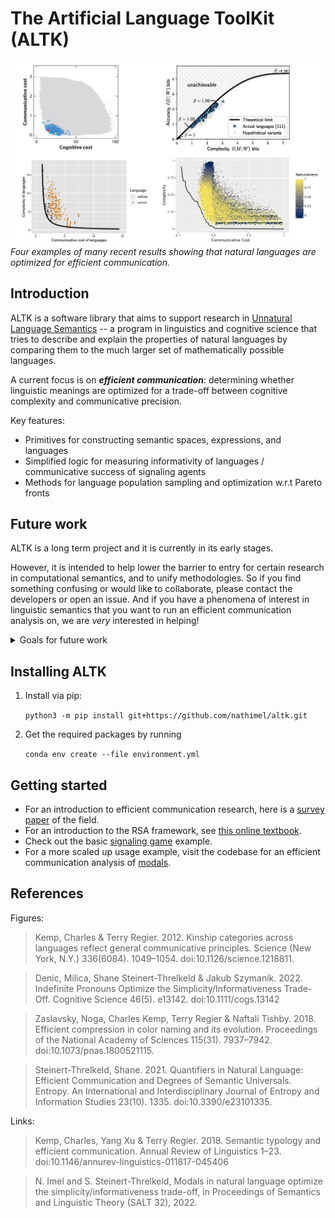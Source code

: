 # The Artificial Language ToolKit (ALTK)

![](images/plots.jpeg)
*Four examples of many recent results showing that natural languages are optimized for efficient communication.*

## Introduction

ALTK is a software library that aims to support research in [Unnatural Language Semantics](https://gu-clasp.github.io/static/951dfcd6d280ce7416e79e206c291358/clasp.pdf) -- a program in linguistics and cognitive science that tries to describe and explain the properties of natural languages by comparing them to the much larger set of mathematically possible languages.

A current focus is on **_efficient communication_**: determining whether linguistic meanings are optimized for a trade-off between cognitive complexity and communicative precision.

Key features:

- Primitives for constructing semantic spaces, expressions, and languages
- Simplified logic for measuring informativity of languages / communicative success of signaling agents
- Methods for language population sampling and optimization w.r.t Pareto fronts

## Future work

ALTK is a long term project and it is currently in its early stages.

However, it is intended to help lower the barrier to entry for certain research in computational semantics, and to unify methodologies. So if you find something confusing or would like to collaborate, please contact the developers or open an issue. And if you have a phenomena of interest in linguistic semantics that you want to run an efficient communication analysis on, we are _very_ interested in helping!

<details>
<summary> Goals for future work</summary>
<br>

Immediate goals include reproducing the efficient communication analyses for the domains of:

- color terms
- quantifiers
- numerals

Longer term goals for ALTK include providing support for:

- other causal analyses of linguistic domains, e.g. explanations from ease of learnability
- building blocks to support closer integration of linguistics, emergent communication and NLP
- generating artificial data for NLP experiments
- constructing languages for psycholinguistics research

</details>

## Installing ALTK

1. Install via pip:

    `python3 -m pip install git+https://github.com/nathimel/altk.git`

2. Get the required packages by running

    `conda env create --file environment.yml`

## Getting started

- For an introduction to efficient communication research, here is a [survey paper](https://www.annualreviews.org/doi/abs/10.1146/annurev-linguistics-011817-045406) of the field.
- For an introduction to the RSA framework, see [this online textbook](http://www.problang.org/).
- Check out the basic [signaling game](src/examples/signaling_game) example.
- For a more scaled up usage example, visit the codebase for an efficient communication analysis of [modals](https://github.com/nathimel/modals-effcomm).

## References

Figures:

> Kemp, Charles & Terry Regier. 2012. Kinship categories across languages reflect
general communicative principles. Science (New York, N.Y.) 336(6084). 1049–1054. doi:10.1126/science.1218811.

> Denic, Milica, Shane Steinert-Threlkeld & Jakub Szymanik. 2022. Indefinite Pronouns Optimize the Simplicity/Informativeness Trade-Off. Cognitive Science 46(5). e13142. doi:10.1111/cogs.13142

> Zaslavsky, Noga, Charles Kemp, Terry Regier & Naftali Tishby. 2018. Efficient
compression in color naming and its evolution. Proceedings of the National
Academy of Sciences 115(31). 7937–7942. doi:10.1073/pnas.1800521115. 

> Steinert-Threlkeld, Shane. 2021. Quantifiers in Natural Language: Efficient Communication and Degrees of Semantic Universals. Entropy. An International and Interdisciplinary Journal of Entropy and Information Studies 23(10). 1335. doi:10.3390/e23101335.

Links:

> Kemp, Charles, Yang Xu & Terry Regier. 2018. Semantic typology and efficient
communication. Annual Review of Linguistics 1–23. doi:10.1146/annurev-linguistics-011817-045406

> N. Imel and S. Steinert-Threlkeld, Modals in natural language optimize the simplicity/informativeness
trade-off, in Proceedings of Semantics and Linguistic Theory (SALT 32), 2022.
